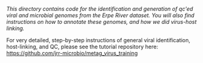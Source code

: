  *This directory contains code for the identification and generation of qc'ed viral and microbial genomes from the Erpe River dataset. You will also find instructions on how to annotate these genomes, and how we did virus-host linking.*
 
 For very detailed, step-by-step instructions of general viral identification, host-linking, and QC, please see the tutorial repository here: https://github.com/jrr-microbio/metag_virus_training
